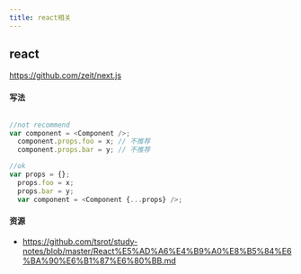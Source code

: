 ```yaml
---
title: react相关
---
```


## react

https://github.com/zeit/next.js



#### 写法
```javascript

//not recommend
var component = <Component />;
  component.props.foo = x; // 不推荐
  component.props.bar = y; // 不推荐

//ok
var props = {};
  props.foo = x;
  props.bar = y;
  var component = <Component {...props} />;

```


#### 资源
- https://github.com/tsrot/study-notes/blob/master/React%E5%AD%A6%E4%B9%A0%E8%B5%84%E6%BA%90%E6%B1%87%E6%80%BB.md
